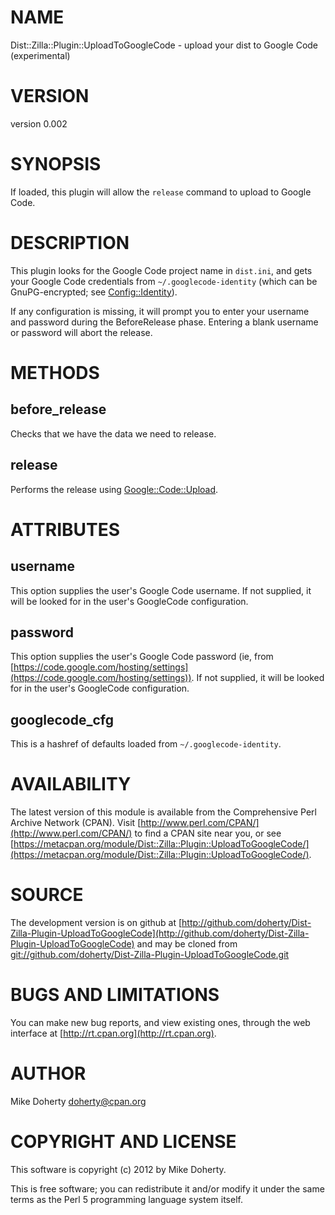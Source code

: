 # NAME

Dist::Zilla::Plugin::UploadToGoogleCode - upload your dist to Google Code (experimental)

# VERSION

version 0.002

# SYNOPSIS

If loaded, this plugin will allow the `release` command to upload to Google Code.

# DESCRIPTION

This plugin looks for the Google Code project name in `dist.ini`, and gets your
Google Code credentials from `~/.googlecode-identity` (which can be
GnuPG-encrypted; see [Config::Identity](http://search.cpan.org/perldoc?Config::Identity)).

If any configuration is missing, it will prompt you to enter your
username and password during the BeforeRelease phase.  Entering a
blank username or password will abort the release.

# METHODS

## before\_release

Checks that we have the data we need to release.

## release

Performs the release using [Google::Code::Upload](http://search.cpan.org/perldoc?Google::Code::Upload).

# ATTRIBUTES

## username

This option supplies the user's Google Code username. If not supplied, it will
be looked for in the user's GoogleCode configuration.

## password

This option supplies the user's Google Code password (ie, from
[https://code.google.com/hosting/settings](https://code.google.com/hosting/settings)). If not supplied, it will be
looked for in the user's GoogleCode configuration.

## googlecode\_cfg

This is a hashref of defaults loaded from `~/.googlecode-identity`.

# AVAILABILITY

The latest version of this module is available from the Comprehensive Perl
Archive Network (CPAN). Visit [http://www.perl.com/CPAN/](http://www.perl.com/CPAN/) to find a CPAN
site near you, or see [https://metacpan.org/module/Dist::Zilla::Plugin::UploadToGoogleCode/](https://metacpan.org/module/Dist::Zilla::Plugin::UploadToGoogleCode/).

# SOURCE

The development version is on github at [http://github.com/doherty/Dist-Zilla-Plugin-UploadToGoogleCode](http://github.com/doherty/Dist-Zilla-Plugin-UploadToGoogleCode)
and may be cloned from [git://github.com/doherty/Dist-Zilla-Plugin-UploadToGoogleCode.git](git://github.com/doherty/Dist-Zilla-Plugin-UploadToGoogleCode.git)

# BUGS AND LIMITATIONS

You can make new bug reports, and view existing ones, through the
web interface at [http://rt.cpan.org](http://rt.cpan.org).

# AUTHOR

Mike Doherty <doherty@cpan.org>

# COPYRIGHT AND LICENSE

This software is copyright (c) 2012 by Mike Doherty.

This is free software; you can redistribute it and/or modify it under
the same terms as the Perl 5 programming language system itself.
